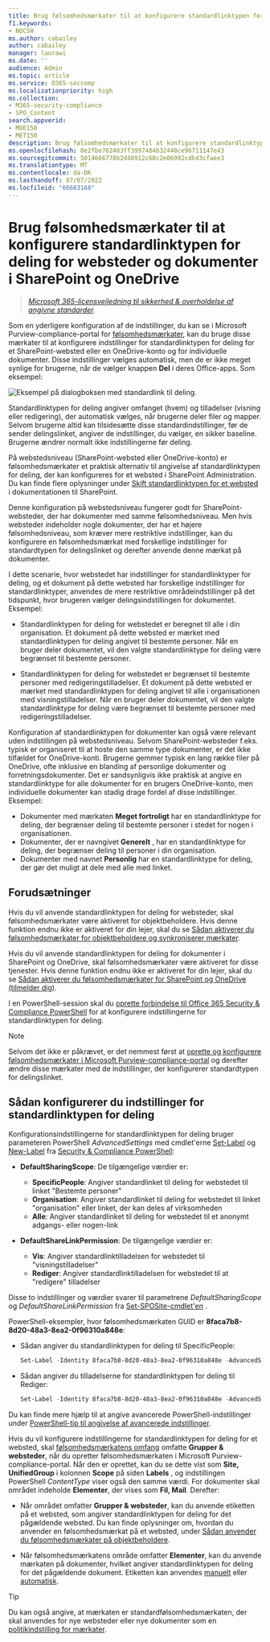```yaml
---
title: Brug følsomhedsmærkater til at konfigurere standardlinktypen for deling
f1.keywords:
- NOCSH
ms.author: cabailey
author: cabailey
manager: laurawi
ms.date: ''
audience: Admin
ms.topic: article
ms.service: O365-seccomp
ms.localizationpriority: high
ms.collection:
- M365-security-compliance
- SPO_Content
search.appverid:
- MOE150
- MET150
description: Brug følsomhedsmærkater til at konfigurere standardlinktypen for deling for websteder og dokumenter i SharePoint og OneDrive.
ms.openlocfilehash: 0e2fbe762483ff3997484b32448ce96711147e43
ms.sourcegitcommit: 5014666778b2d48912c68c2e06992cdb43cfaee3
ms.translationtype: MT
ms.contentlocale: da-DK
ms.lasthandoff: 07/07/2022
ms.locfileid: "66663168"
---
```

# <a name="use-sensitivity-labels-to-configure-the-default-sharing-link-type-for-sites-and-documents-in-sharepoint-and-onedrive"></a>Brug følsomhedsmærkater til at konfigurere standardlinktypen for deling for websteder og dokumenter i SharePoint og OneDrive

>*[Microsoft 365-licensvejledning til sikkerhed & overholdelse af angivne standarder](/office365/servicedescriptions/microsoft-365-service-descriptions/microsoft-365-tenantlevel-services-licensing-guidance/microsoft-365-security-compliance-licensing-guidance).*

Som en yderligere konfiguration af de indstillinger, du kan se i Microsoft Purview-compliance-portal for [følsomhedsmærkater](sensitivity-labels.md), kan du bruge disse mærkater til at konfigurere indstillinger for standardlinktypen for deling for et SharePoint-websted eller en OneDrive-konto og for individuelle dokumenter. Disse indstillinger vælges automatisk, men de er ikke meget synlige for brugerne, når de vælger knappen **Del** i deres Office-apps. Som eksempel:

![Eksempel på dialogboksen med standardlink til deling.](../media/default-sharing-link-example.png)

Standardlinktypen for deling angiver omfanget (hvem) og tilladelser (visning eller redigering), der automatisk vælges, når brugerne deler filer og mapper. Selvom brugerne altid kan tilsidesætte disse standardindstillinger, før de sender delingslinket, angiver de indstillinger, du vælger, en sikker baseline. Brugerne ændrer normalt ikke indstillingerne før deling.

På webstedsniveau (SharePoint-websted eller OneDrive-konto) er følsomhedsmærkater et praktisk alternativ til angivelse af standardlinktypen for deling, der kan konfigureres for et websted i SharePoint Administration. Du kan finde flere oplysninger under [Skift standardlinktypen for et websted](/sharepoint/change-default-sharing-link) i dokumentationen til SharePoint.

Denne konfiguration på webstedsniveau fungerer godt for SharePoint-websteder, der har dokumenter med samme følsomhedsniveau. Men hvis websteder indeholder nogle dokumenter, der har et højere følsomhedsniveau, som kræver mere restriktive indstillinger, kan du konfigurere en følsomhedsmærkat med forskellige indstillinger for standardtypen for delingslinket og derefter anvende denne mærkat på dokumenter.

I dette scenarie, hvor webstedet har indstillinger for standardlinktyper for deling, og et dokument på dette websted har forskellige indstillinger for standardlinktyper, anvendes de mere restriktive områdeindstillinger på det tidspunkt, hvor brugeren vælger delingsindstillingen for dokumentet. Eksempel:

- Standardlinktypen for deling for webstedet er beregnet til alle i din organisation. Et dokument på dette websted er mærket med standardlinktypen for deling angivet til bestemte personer. Når en bruger deler dokumentet, vil den valgte standardlinktype for deling være begrænset til bestemte personer.

- Standardlinktypen for deling for webstedet er begrænset til bestemte personer med redigeringstilladelser. Et dokument på dette websted er mærket med standardlinktypen for deling angivet til alle i organisationen med visningstilladelser. Når en bruger deler dokumentet, vil den valgte standardlinktype for deling være begrænset til bestemte personer med redigeringstilladelser.

Konfiguration af standardlinktypen for dokumenter kan også være relevant uden indstillingen på webstedsniveau. Selvom SharePoint-websteder f.eks. typisk er organiseret til at hoste den samme type dokumenter, er det ikke tilfældet for OneDrive-konti. Brugerne gemmer typisk en lang række filer på OneDrive, ofte inklusive en blanding af personlige dokumenter og forretningsdokumenter. Det er sandsynligvis ikke praktisk at angive en standardlinktype for alle dokumenter for en brugers OneDrive-konto, men individuelle dokumenter kan stadig drage fordel af disse indstillinger. Eksempel:

- Dokumenter med mærkaten **Meget fortroligt** har en standardlinktype for deling, der begrænser deling til bestemte personer i stedet for nogen i organisationen.
- Dokumenter, der er navngivet **Generelt** , har en standardlinktype for deling, der begrænser deling til personer i din organisation.
- Dokumenter med navnet **Personlig** har en standardlinktype for deling, der gør det muligt at dele med alle med linket.

## <a name="prerequisites"></a>Forudsætninger

Hvis du vil anvende standardlinktypen for deling for websteder, skal følsomhedsmærkater være aktiveret for objektbeholdere. Hvis denne funktion endnu ikke er aktiveret for din lejer, skal du se [Sådan aktiverer du følsomhedsmærkater for objektbeholdere og synkroniserer mærkater](sensitivity-labels-teams-groups-sites.md#how-to-enable-sensitivity-labels-for-containers-and-synchronize-labels).

Hvis du vil anvende standardlinktypen for deling for dokumenter i SharePoint og OneDrive, skal følsomhedsmærkater være aktiveret for disse tjenester. Hvis denne funktion endnu ikke er aktiveret for din lejer, skal du se [Sådan aktiverer du følsomhedsmærkater for SharePoint og OneDrive (tilmelder dig)](sensitivity-labels-sharepoint-onedrive-files.md#how-to-enable-sensitivity-labels-for-sharepoint-and-onedrive-opt-in).

I en PowerShell-session skal du [oprette forbindelse til Office 365 Security & Compliance PowerShell](/powershell/exchange/office-365-scc/connect-to-scc-powershell/connect-to-scc-powershell) for at konfigurere indstillingerne for standardlinktypen for deling.

> [!NOTE]
> Selvom det ikke er påkrævet, er det nemmest først at [oprette og konfigurere følsomhedsmærkater i Microsoft Purview-compliance-portal](create-sensitivity-labels.md) og derefter ændre disse mærkater med de indstillinger, der konfigurerer standardtypen for delingslinket.

## <a name="how-to-configure-settings-for-the-default-sharing-link-type"></a>Sådan konfigurerer du indstillinger for standardlinktypen for deling

Konfigurationsindstillingerne for standardlinktypen for deling bruger parameteren PowerShell *AdvancedSettings* med cmdlet'erne [Set-Label](/powershell/module/exchange/set-label) og [New-Label](/powershell/module/exchange/new-labelpolicy) fra [Security & Compliance PowerShell](/powershell/exchange/scc-powershell):

- **DefaultSharingScope**: De tilgængelige værdier er:
    - **SpecificPeople**: Angiver standardlinket til deling for webstedet til linket "Bestemte personer"
    - **Organisation**: Angiver standardlinket til deling for webstedet til linket "organisation" eller linket, der kan deles af virksomheden
    - **Alle**: Angiver standardlinket til deling for webstedet til et anonymt adgangs- eller nogen-link

- **DefaultShareLinkPermission**: De tilgængelige værdier er:
    - **Vis**: Angiver standardlinktilladelsen for webstedet til "visningstilladelser"
    - **Rediger**: Angiver standardlinktilladelsen for webstedet til at "redigere" tilladelser

Disse to indstillinger og værdier svarer til parametrene *DefaultSharingScope* og *DefaultShareLinkPermission* fra [Set-SPOSite-cmdlet'en](/powershell/module/sharepoint-online/set-sposite) .

PowerShell-eksempler, hvor følsomhedsmærkaten GUID er **8faca7b8-8d20-48a3-8ea2-0f96310a848e**:

- Sådan angiver du standardlinktypen for deling til SpecificPeople:
    
    ````powershell
    Set-Label -Identity 8faca7b8-8d20-48a3-8ea2-0f96310a848e -AdvancedSettings @{DefaultSharingScope="SpecificPeople"}
    ````

- Sådan angiver du tilladelserne for standardlinktypen for deling til Rediger:
    
    ````powershell
    Set-Label -Identity 8faca7b8-8d20-48a3-8ea2-0f96310a848e -AdvancedSettings @{DefaultShareLinkPermission="Edit"}
    ````

Du kan finde mere hjælp til at angive avancerede PowerShell-indstillinger under [PowerShell-tip til angivelse af avancerede indstillinger](create-sensitivity-labels.md#powershell-tips-for-specifying-the-advanced-settings).

Hvis du vil konfigurere indstillingerne for standardlinktypen for deling for et websted, skal [følsomhedsmærkatens omfang](sensitivity-labels.md#label-scopes) omfatte **Grupper & websteder**, når du opretter følsomhedsmærkaten i Microsoft Purview-compliance-portal. Når den er oprettet, kan du se dette vist som **Site, UnifiedGroup** i kolonnen **Scope** på siden **Labels** , og indstillingen PowerShell *ContentType* viser også den samme værdi. For dokumenter skal området indeholde **Elementer**, der vises som **Fil, Mail**. Derefter:

- Når området omfatter **Grupper & websteder**, kan du anvende etiketten på et websted, som angiver standardlinktypen for deling for det pågældende websted. Du kan finde oplysninger om, hvordan du anvender en følsomhedsmærkat på et websted, under [Sådan anvender du følsomhedsmærkater på objektbeholdere](sensitivity-labels-teams-groups-sites.md#how-to-apply-sensitivity-labels-to-containers).

- Når følsomhedsmærkatens område omfatter **Elementer**, kan du anvende mærkaten på dokumenter, hvilket angiver standardlinktypen for deling for det pågældende dokument. Etiketten kan anvendes [manuelt](https://support.microsoft.com/office/apply-sensitivity-labels-to-your-files-and-email-in-office-2f96e7cd-d5a4-403b-8bd7-4cc636bae0f9) eller [automatisk](apply-sensitivity-label-automatically.md).

> [!TIP]
> Du kan også angive, at mærkaten er standardfølsomhedsmærkaten, der skal anvendes for nye websteder eller nye dokumenter som en [politikindstilling for mærkater](sensitivity-labels.md#what-label-policies-can-do).
